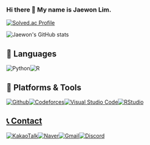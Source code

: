 ### Hi there 👋 My name is Jaewon Lim.

[![Solved.ac Profile](http://mazassumnida.wtf/api/v2/generate_badge?boj=trolgod0914)](https://solved.ac/trolgod0914/)

![Jaewon's GitHub stats](https://github-readme-stats.vercel.app/api?username=trolgod0914&show_icons=true&theme=radical)

## :tongue: Languages
<img alt="Python" src ="https://img.shields.io/badge/Python-3776AB.svg?&style=for-the-badge&logo=Python&logoColor=white"/><img alt="R" src ="https://img.shields.io/badge/R-276DC3.svg?&style=for-the-badge&logo=R&logoColor=white"/>

## :link: Platforms & Tools
<a href = "https://github.com/trolgod0914"><img alt="Github" src ="https://img.shields.io/badge/Github-181717.svg?&style=for-the-badge&logo=Github&logoColor=white"/><a href = "https://codeforces.com/profile/trolgod0914"><img alt="Codeforces" src ="https://img.shields.io/badge/Codeforces-1F8ACB.svg?&style=for-the-badge&logo=Codeforces&logoColor=white"/><img alt="Visual Studio Code" src ="https://img.shields.io/badge/Visual Studio Code-007ACC.svg?&style=for-the-badge&logo=Visual Studio Code&logoColor=white"/><img alt="RStudio" src ="https://img.shields.io/badge/RStudio-75AADB.svg?&style=for-the-badge&logo=RStudio&logoColor=white"/>

## :telephone_receiver: Contact
<img alt="KakaoTalk" src ="https://img.shields.io/badge/KakaoTalk-FFCD00.svg?&style=for-the-badge&logo=KakaoTalk&logoColor=black"/><img alt="Naver" src ="https://img.shields.io/badge/Naver-03C75A.svg?&style=for-the-badge&logo=Naver&logoColor=white"/><img alt="Gmail" src ="https://img.shields.io/badge/Gmail-EA4335.svg?&style=for-the-badge&logo=Gmail&logoColor=white"/><img alt="Discord" src ="https://img.shields.io/badge/Discord-5865F2.svg?&style=for-the-badge&logo=Discord&logoColor=white"/>

<!--
**trolgod0914/trolgod0914** is a ✨ _special_ ✨ repository because its `README.md` (this file) appears on your GitHub profile.

Here are some ideas to get you started:

- 🔭 I’m currently working on ...
- 🌱 I’m currently learning ...
- 👯 I’m looking to collaborate on ...
- 🤔 I’m looking for help with ...
- 💬 Ask me about ...
- 📫 How to reach me: ...
- 😄 Pronouns: ...
- ⚡ Fun fact: ...
-->
